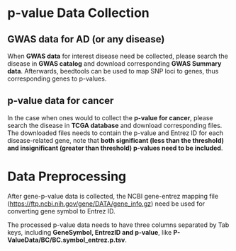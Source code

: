# p-value Data Collection

## GWAS data for AD (or any disease)

When **GWAS data** for interest disease need be collected, please search the disease in **GWAS catalog** and download corresponding **GWAS Summary data**. Afterwards, beedtools can be used to map SNP loci to genes, thus corresponding genes to p-values.


## p-value data for cancer

In the case when ones would to collect the **p-value for cancer**, please search the disease in **TCGA database** and download corresponding files. The downloaded files needs to contain the p-value and Entrez ID for each disease-related gene, note that **both significant (less than the threshold) and insignificant (greater than threshold) p-values need to be included**.

# Data Preprocessing

After gene-p-value data is collected, the NCBI gene-entrez mapping file (https://ftp.ncbi.nih.gov/gene/DATA/gene_info.gz) need be used for converting gene symbol to Entrez ID.

The processed p-value data needs to have three columns separated by Tab keys, including **GeneSymbol, EntrezID and p-value**, like **P-ValueData/BC/BC.symbol_entrez.p.tsv**.


